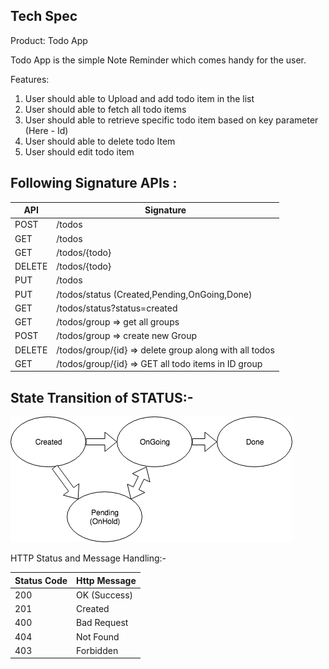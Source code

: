 ## Tech Spec

Product: Todo App

Todo App is the simple Note Reminder which comes handy for the user.

Features:
1) User should able to Upload and add todo item in the list
2) User should able to fetch all todo items
3) User should able to retrieve specific todo item based on key parameter (Here - Id)
4) User should able to delete todo Item
5) User should edit todo item

## Following Signature APIs :


API | Signature |
--- | --- | 
POST | /todos 
GET |  /todos
GET |  /todos/{todo}
DELETE |  /todos/{todo}
PUT  |			/todos
PUT	 |		/todos/status (Created,Pending,OnGoing,Done)	
GET	 |		/todos/status?status=created
GET	 | 		/todos/group => get all groups
POST  |			/todos/group  => create new Group
DELETE  |		/todos/group/{id} => delete group along with all todos
GET  |			/todos/group/{id}    ⇒ GET all todo items in ID group


## State Transition of STATUS:- 

![alt text](https://github.com/guptaabhijit/Todo-App/blob/master/StateTransitionToDo.png)


HTTP Status and Message Handling:-

Status Code | Http Message |
--- | --- | 
200  |  OK (Success)
201  |  Created
400  |  Bad Request
404 |  Not Found
403  |  Forbidden


